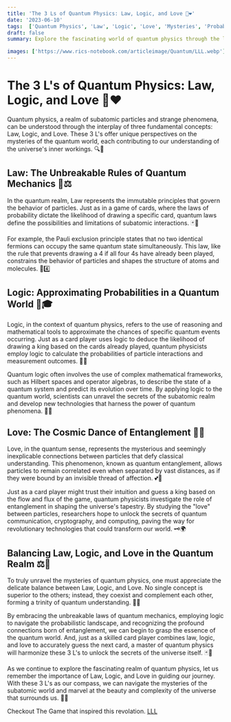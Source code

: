 ```yaml
---
title: 'The 3 Ls of Quantum Physics: Law, Logic, and Love 🌌❤️'
date: '2023-06-10'
tags:  ['Quantum Physics', 'Law', 'Logic', 'Love', 'Mysteries', 'Probability']
draft: false
summary: Explore the fascinating world of quantum physics through the lens of the 3 Ls - Law, Logic, and Love. Discover how these concepts intertwine to unravel the mysteries of the universe, from guessing playing cards to understanding the intricate dance of particles at the subatomic level.

images: ['https://www.rics-notebook.com/articleimage/Quantum/LLL.webp']
---
```


# The 3 L's of Quantum Physics: Law, Logic, and Love 🌌❤️

Quantum physics, a realm of subatomic particles and strange phenomena, can be understood through the interplay of three fundamental concepts: Law, Logic, and Love. These 3 L's offer unique perspectives on the mysteries of the quantum world, each contributing to our understanding of the universe's inner workings. 🔍🌠

## Law: The Unbreakable Rules of Quantum Mechanics 📜⚖️

In the quantum realm, Law represents the immutable principles that govern the behavior of particles. Just as in a game of cards, where the laws of probability dictate the likelihood of drawing a specific card, quantum laws define the possibilities and limitations of subatomic interactions. 🃏🎲

For example, the Pauli exclusion principle states that no two identical fermions can occupy the same quantum state simultaneously. This law, like the rule that prevents drawing a 4 if all four 4s have already been played, constrains the behavior of particles and shapes the structure of atoms and molecules. 🚫4️⃣

## Logic: Approximating Probabilities in a Quantum World 🧠🎓

Logic, in the context of quantum physics, refers to the use of reasoning and mathematical tools to approximate the chances of specific quantum events occurring. Just as a card player uses logic to deduce the likelihood of drawing a king based on the cards already played, quantum physicists employ logic to calculate the probabilities of particle interactions and measurement outcomes. 🤔👑

Quantum logic often involves the use of complex mathematical frameworks, such as Hilbert spaces and operator algebras, to describe the state of a quantum system and predict its evolution over time. By applying logic to the quantum world, scientists can unravel the secrets of the subatomic realm and develop new technologies that harness the power of quantum phenomena. 🔢🔬

## Love: The Cosmic Dance of Entanglement 💞🌌

Love, in the quantum sense, represents the mysterious and seemingly inexplicable connections between particles that defy classical understanding. This phenomenon, known as quantum entanglement, allows particles to remain correlated even when separated by vast distances, as if they were bound by an invisible thread of affection. 💕🧵

Just as a card player might trust their intuition and guess a king based on the flow and flux of the game, quantum physicists investigate the role of entanglement in shaping the universe's tapestry. By studying the "love" between particles, researchers hope to unlock the secrets of quantum communication, cryptography, and computing, paving the way for revolutionary technologies that could transform our world. 🗝️🌍

## Balancing Law, Logic, and Love in the Quantum Realm ⚖️🔀

To truly unravel the mysteries of quantum physics, one must appreciate the delicate balance between Law, Logic, and Love. No single concept is superior to the others; instead, they coexist and complement each other, forming a trinity of quantum understanding. 🙏✨

By embracing the unbreakable laws of quantum mechanics, employing logic to navigate the probabilistic landscape, and recognizing the profound connections born of entanglement, we can begin to grasp the essence of the quantum world. And, just as a skilled card player combines law, logic, and love to accurately guess the next card, a master of quantum physics will harmonize these 3 L's to unlock the secrets of the universe itself. 🃏🌌

As we continue to explore the fascinating realm of quantum physics, let us remember the importance of Law, Logic, and Love in guiding our journey. With these 3 L's as our compass, we can navigate the mysteries of the subatomic world and marvel at the beauty and complexity of the universe that surrounds us. 🔭💫


Checkout The Game that inspired this revolation. [LLL](https://lennys-lucky-lotto.vercel.app/)